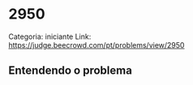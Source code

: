 # 2950

Categoria: iniciante
Link: https://judge.beecrowd.com/pt/problems/view/2950
## Entendendo o problema


